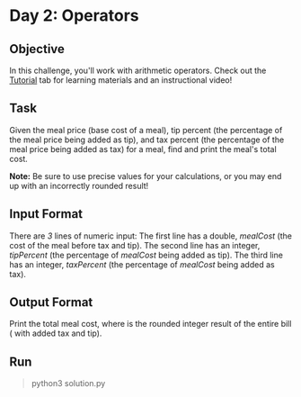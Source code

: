 # Day 2: Operators

## Objective
In this challenge, you'll work with arithmetic operators. Check out the [Tutorial](https://www.hackerrank.com/challenges/30-operators/tutorial) tab for learning materials and an instructional video!

## Task
Given the meal price (base cost of a meal), tip percent (the percentage of the meal price being added as tip), and tax percent (the percentage of the meal price being added as tax) for a meal, find and print the meal's total cost.

**Note:** Be sure to use precise values for your calculations, or you may end up with an incorrectly rounded result!

## Input Format

There are *3* lines of numeric input:
The first line has a double, *mealCost* (the cost of the meal before tax and tip).
The second line has an integer, *tipPercent* (the percentage of *mealCost* being added as tip).
The third line has an integer, *taxPercent* (the percentage of *mealCost* being added as tax).

## Output Format

Print the total meal cost, where  is the rounded integer result of the entire bill ( with added tax and tip).

## Run
> python3 solution.py